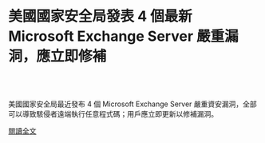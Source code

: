 # 美國國家安全局發表 4 個最新 Microsoft Exchange Server 嚴重漏洞，應立即修補

<!--more-->
<!--141-->
<br><br/>

美國國家安全局最近發布 4 個 Microsoft Exchange Server 嚴重資安漏洞，全部可以導致駭侵者遠端執行任意程式碼；用戶應立即更新以修補漏洞。

[閱讀全文](https://www.twcert.org.tw/tw/cp-104-4648-04daa-1.html)



